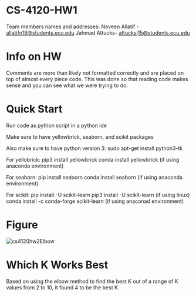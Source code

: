 # CS-4120-HW1
Team members names and addresses:
Neveen Allatif - allatifn19@students.ecu.edu
Jahmad Attucks- attucksj15@students.ecu.edu
#
# Info on HW
Comments are more than likely not formatted correctly
and are placed on top of almost every piece code. This
was done so that reading code makes sense and you can see
what we were trying to do.
#
#
# Quick Start
Run code as python script in a python ide

Make sure to have yellowbrick, seaborn, and scikit packages

Also make sure to have python version 3:
sudo apt-get install python3-tk

For yellobrick:
pip3 install yellowbrick
conda install yellowbrick (if using anaconda environment)

For seaborn:
pip install seaborn
conda install seaborn (if using anaconda environment)

For scikit:
pip install -U scikit-learn
pip3 install -U scikit-learn (if using linux)
conda install -c conda-forge scikit-learn (if using anaconad environment) 
#
#
# Figure
![cs4120hw2Elbow](https://user-images.githubusercontent.com/84241955/121460038-48d45480-c97a-11eb-9c7c-445727f3ae65.png)
#
# Which K Works Best
Based on using the elbow method to find the best K out of a range
of K values from 2 to 10, it found 4 to be the best K.
#

